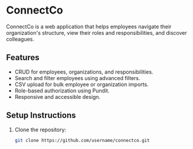 # ConnectCo

ConnectCo is a web application that helps employees navigate their organization's structure, view their roles and responsibilities, and discover colleagues.

## Features
- CRUD for employees, organizations, and responsibilities.
- Search and filter employees using advanced filters.
- CSV upload for bulk employee or organization imports.
- Role-based authorization using Pundit.
- Responsive and accessible design.

## Setup Instructions
1. Clone the repository:
   ```bash
   git clone https://github.com/username/connectco.git

